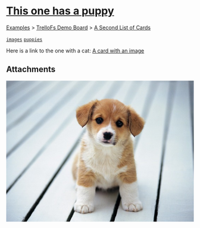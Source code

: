 # [This one has a puppy](https://trello.com/c/a1qgcz1H/4-this-one-has-a-puppy)

[Examples](../../README.md) > [TrelloFs Demo Board](../README.md) > [A Second List of Cards](README.md)

[`images`](../Labels/images.md) [`puppies`](../Labels/puppies.md)

Here is a link to the one with a cat: [A card with an image](../../TrelloFs_Demo_Board/A_Second_List_of_Cards/A_card_with_an_image.md)



## Attachments

![Puppy_2.jpg](../../Attachments/TrelloFs_Demo_Board/This_one_has_a_puppy/Puppy_2.jpg)
